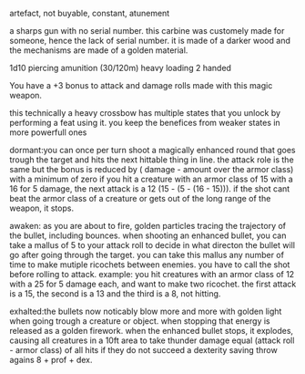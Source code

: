 artefact, not buyable, constant, atunement

a sharps gun with no serial number. this carbine was customely made for someone, hence the lack of serial number. it is made of a darker wood and the mechanisms are made of a golden material.

1d10 piercing
amunition (30/120m)
heavy
loading
2 handed

You have a +3 bonus to attack and damage rolls made with this magic weapon.

this technically a heavy crossbow has multiple states that you unlock by performing a feat using it.
you keep the benefices from weaker states in more powerfull ones

dormant:you can once per turn shoot a magically enhanced round that goes trough the target and hits the next hittable thing in line. the attack role is the same but the bonus is reduced by ( damage - amount over the armor class) with a minimum of zero
if you hit a creature with an armor class of 15 with a 16 for 5 damage, the next attack is a 12 (15 - (5 - (16 - 15))).
if the shot cant beat the armor class of a creature or gets out of the long range of the weapon, it stops.

awaken: as you are about to fire, golden particles tracing the trajectory of the bullet, including bounces. when shooting an enhanced bullet, you can take a mallus of 5 to your attack roll to decide in what directon the bullet will go after going through the target. you can take this mallus any number of time to make mutiple ricochets between enemies. you have to call the shot before rolling to attack.
example: you hit creatures with an armor class of 12 with a 25 for 5 damage each, and want to make two ricochet.
the first attack is a 15, the second is a 13 and the third is a 8, not hitting.

exhalted:the bullets now noticably blow more and more with golden light when going trough a creature or object. when stopping that energy is released as a golden firework. when the enhanced bullet stops, it explodes, causing all creatures in a 10ft area to take thunder damage equal (attack roll - armor class) of all hits if they do not succeed a dexterity saving throw agains 8 + prof + dex.